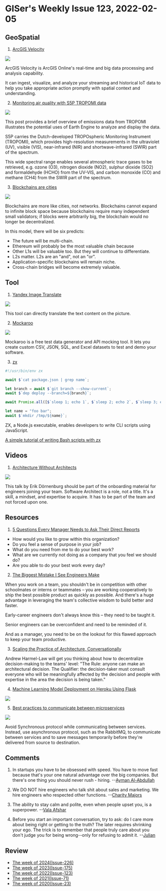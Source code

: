 # GISer's Weekly Issue 123, 2022-02-05

## GeoSpatial

1. [ArcGIS Velocity](https://velocity.arcgis.com/)

![](https://www.esri.com/arcgis-blog/wp-content/uploads/2020/08/SiteVisitManifest.png)

ArcGIS Velocity is ArcGIS Online's real-time and big data processing and analysis capability.

It can ingest, visualize, and analyze your streaming and historical IoT data to help you take appropriate action promptly with spatial context and understanding.

2. [Monitoring air quality with S5P TROPOMI data](https://medium.com/google-earth/monitoring-air-quality-with-s5p-tropomi-data-4f6b0aebe1c0)

![](https://miro.medium.com/max/1400/1*R9f1tr82NjALV0i3lbtnTA.gif)

This post provides a brief overview of emissions data from TROPOMI illustrates the potential uses of Earth Engine to analyze and display the data.

S5P carries the Dutch-developed TROPOspheric Monitoring Instrument (TROPOMI), which provides high-resolution measurements in the ultraviolet (UV), visible (VIS), near-infrared (NIR) and shortwave-infrared (SWIR) part of the spectrum.

This wide spectral range enables several atmospheric trace gases to be retrieved, e.g. ozone (O3), nitrogen dioxide (NO2), sulphur dioxide (SO2) and formaldehyde (HCHO) from the UV-VIS, and carbon monoxide (CO) and methane (CH4) from the SWIR part of the spectrum.

3. [Blockchains are cities](https://medium.com/dragonfly-research/blockchains-are-cities-564327013f86)

![](https://miro.medium.com/max/1400/0*y9tu1DgoOpKkNe-u)

Blockchains are more like cities, not networks. Blockchains cannot expand to infinite block space because blockchains require many independent small validators; if blocks were arbitrarily big, the blockchain would no longer be decentralized.

In this model, there will be six predicts:

- The future will be multi-chain.
- Ethereum will probably be the most valuable chain because
- Other L1s will be valuable too. But they will continue to differentiate.
- L2s matter. L2s are an "and", not an "or".
- Application-specific blockchains will remain niche.
- Cross-chain bridges will become extremely valuable.

## Tool

1. [Yandex Image Translate](https://translate.yandex.com/ocr?)

![](https://tva1.sinaimg.cn/large/008i3skNgy1gyrxewhjefj31cq0u0gsf.jpg)

This tool can directly translate the text content on the picture.

2. [Mockaroo](https://www.mockaroo.com/)

![](https://qxf2.com/blog/wp-content/uploads/2017/07/if_conditional_statement.png)

Mockaroo is a free test data generator and API mocking tool. It lets you create custom CSV, JSON, SQL, and Excel datasets to test and demo your software.

3. [zx](https://github.com/google/zx)

```js
#!/usr/bin/env zx

await $`cat package.json | grep name`;

let branch = await $`git branch --show-current`;
await $`dep deploy --branch=${branch}`;

await Promise.all([$`sleep 1; echo 1`, $`sleep 2; echo 2`, $`sleep 3; echo 3`]);

let name = "foo bar";
await $`mkdir /tmp/${name}`;
```

ZX, a Node.js executable, enables developers to write CLI scripts using JavaScript.

[A simple tutorial of writing Bash scripts with zx](https://blog.logrocket.com/writing-js-based-bash-scripts-zx/)

## Videos

1. [Architecture Without Architects](https://softwareleadweekly.us6.list-manage.com/track/click?u=1a258e0fefbb23214c59c5a8d&id=6beddbf093&e=b1367de9f9)

![](https://i.ytimg.com/vi/qVyt3qQ_7TA/maxresdefault.jpg)

This talk by Erik Dörnenburg should be part of the onboarding material for engineers joining your team. Software Architect is a role, not a title. It's a skill, a mindset, and expertise to acquire. It has to be part of the team and not forced upon one.

## Resources

1. [5 Questions Every Manager Needs to Ask Their Direct Reports](https://hbr.org/2022/01/5-questions-every-manager-needs-to-ask-their-direct-reports?utm_medium=email&utm_source=newsletter_daily&utm_campaign=mtod_notactsubs)

- How would you like to grow within this organization?
- Do you feel a sense of purpose in your job?
- What do you need from me to do your best work?
- What are we currently not doing as a company that you feel we should do?
- Are you able to do your best work every day?

2. [The Biggest Mistake I See Engineers Make](https://feeder.co/api/post/a866f3cc-805f-11ec-8639-1a21cf3a468a)

When you work on a team, you shouldn't be in competition with other schoolmates or interns or teammates – you are working cooperatively to ship the best possible product as quickly as possible. And there's a huge advantage in leveraging the team's collective wisdom to build better and faster.

Early-career engineers don't always know this – they need to be taught it.

Senior engineers can be overconfident and need to be reminded of it.

And as a manager, you need to be on the lookout for this flawed approach to keep your team productive.

3. [​​Scaling the Practice of Architecture, Conversationally](https://feeder.co/api/post/a866f3cc-805f-11ec-8639-1a21cf3a468a)

Andrew Harmel-Law will get you thinking about how to decentralize decision-making to the teams' level: "The Rule: anyone can make an architectural decision. The Qualifier: the decision-taker must consult everyone who will be meaningfully affected by the decision and people with expertise in the area the decision is being taken."

4. [Machine Learning Model Deployment on Heroku Using Flask](https://towardsdatascience.com/machine-learning-model-deployment-on-heroku-using-flask-467acb4a34da)

![](https://miro.medium.com/max/596/1*DU72-AeG_s55k-SFs2Cmng.png)

5. [Best practices to communicate between microservices](https://irfanyusanif.medium.com/how-to-communicate-between-microservices-7956ed68a99a)

![](https://miro.medium.com/max/523/1*o4kuLkdLvwh2KrpQT7CxHg.png)

Avoid Synchronous protocol while communicating between services. Instead, use asynchronous protocol, such as the RabbitMQ, to communicate between services and to save messages temporarily before they're delivered from source to destination.

## Comments

1. In startups you have to be obsessed with speed. You have to move fast because that's your one natural advantage over the big companies. But there's one thing you should never rush - hiring.
   --[Ayman Al-Abdullah](https://twitter.com/BrokerChange/status/1484239831899197444)

2. We DO NOT hire engineers who talk shit about sales and marketing. We hire engineers who respected other functions.
   --[Charity Majors](https://softwareleadweekly.us6.list-manage.com/track/click?u=1a258e0fefbb23214c59c5a8d&id=6e6c309617&e=b1367de9f9)

3. The ability to stay calm and polite, even when people upset you, is a superpower.
   --[Vala Afshar](https://softwareleadweekly.us6.list-manage.com/track/click?u=1a258e0fefbb23214c59c5a8d&id=a6711277c4&e=b1367de9f9)

4. Before you start an important conversation, try to ask: do I care more about being right or getting to the truth? The later requires shrinking your ego. The trick is to remember that people truly care about you don't judge you for being wrong--only for refusing to admit it.
   --[Julian](https://softwareleadweekly.us6.list-manage.com/track/click?u=1a258e0fefbb23214c59c5a8d&id=b8dcff9e52&e=b1367de9f9)

## Review

- [The week of 2024(Issue-226)](../2024/issue-226.md)
- [The week of 2023(Issue-175)](../2023/issue-175.md)
- [The week of 2022(Issue-123)](../2022/issue-123.md)
- [The week of 2021(Issue-71)](../2021/issue-71.md)
- [The week of 2020(Issue-23)](../2020/issue-23.md)
